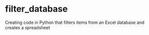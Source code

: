 # filter_database
Creating code in Python that filters items from an Excel database and creates a spreadsheet
